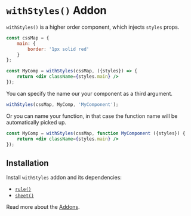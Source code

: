 # `withStyles()` Addon

`withStyles()` is a higher order component, which injects `styles` props.

```jsx
const cssMap = {
    main: {
        border: '1px solid red'
    }
};

const MyComp = withStyles(cssMap, ({styles}) => {
    return <div className={styles.main} />
});
```

You can specify the name our your component as a third argument.

```js
withStyles(cssMap, MyComp, 'MyComponent');
```

Or you can name your function, in that case the function name will
be automatically picked up.

```jsx
const MyComp = withStyles(cssMap, function MyComponent ({styles}) {
    return <div className={styles.main} />
});
```


## Installation

Install `withStyles` addon and its dependencies:

- [`rule()`](./rule.md)
- [`sheet()`](./sheet.md)

Read more about the [Addons](./Addons.md).
